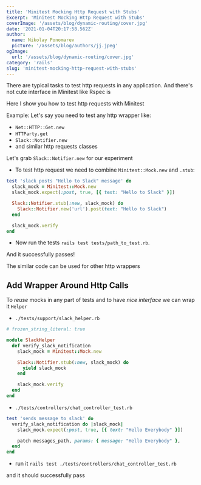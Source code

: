 ```yaml
---
title: 'Minitest Mocking Http Request with Stubs'
Excerpt: 'Minitest Mocking Http Request with Stubs'
coverImage: '/assets/blog/dynamic-routing/cover.jpg'
date: '2021-01-04T20:17:58.562Z'
author:
  name: Nikolay Ponomarev
  picture: '/assets/blog/authors/jj.jpeg'
ogImage:
  url: '/assets/blog/dynamic-routing/cover.jpg'
category: 'rails'
slug: 'minitest-mocking-http-request-with-stubs'
---
```


There are typical tasks to test http requests in any application.
And there's not cute interface in Minitest like Rspec is

Here I show you how to test http requests with Minitest

Example: Let's say you need to test any http wrapper like:

- `Net::HTTP::Get.new`
- `HTTParty.get`
- `Slack::Notifier.new`
- and similar http requests classes

Let's grab `Slack::Notifier.new` for our experiment

- To test http request we need to combine `Minitest::Mock.new` and `.stub`:

```ruby
test 'slack posts "Hello to Slack" message' do
  slack_mock = Minitest::Mock.new
  slack_mock.expect(:post, true, [{ text: "Hello to Slack" }])

  Slack::Notifier.stub(:new, slack_mock) do
    Slack::Notifier.new('url').post(text: "Hello to Slack")
  end

  slack_mock.verify
end
```

- Now run the tests `rails test tests/path_to_test.rb`.

And it successfully passes!

The similar code can be used for other http wrappers

## Add Wrapper Around Http Calls

To *reuse* mocks in any part of tests and to have *nice interface* we
can wrap it `Helper`

- `./tests/support/slack_helper.rb`

```ruby
# frozen_string_literal: true

module SlackHelper
  def verify_slack_notification
    slack_mock = Minitest::Mock.new

    Slack::Notifier.stub(:new, slack_mock) do
      yield slack_mock
    end

    slack_mock.verify
  end
end
```

- `./tests/controllers/chat_controller_test.rb`

```ruby
test 'sends message to slack' do
  verify_slack_notification do |slack_mock|
    slack_mock.expect(:post, true, [{ text: "Hello Everybody" }])

    patch messages_path, params: { message: "Hello Everybody" },
  end
end
```

- run it `rails test ./tests/controllers/chat_controller_test.rb`

and it should successfully pass

